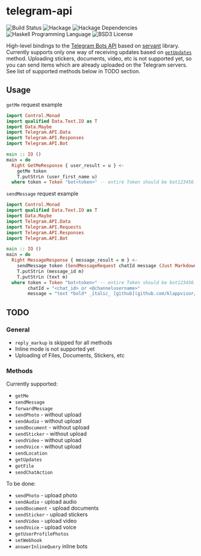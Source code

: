 # telegram-api

![Build Status](https://img.shields.io/circleci/project/klappvisor/haskell-telegram-api.svg)
![Hackage](https://img.shields.io/hackage/v/haskell-telegram-api.svg)
![Hackage Dependencies](https://img.shields.io/hackage-deps/v/telegram-api.svg)
![Haskell Programming Language](https://img.shields.io/badge/language-Haskell-blue.svg)
![BSD3 License](http://img.shields.io/badge/license-BSD3-brightgreen.svg)

High-level bindings to the [Telegram Bots API][telegram-bot-api] based on [servant][servant] library. 
Currently supports only one way of receiving updates based on [`getUpdates`](https://core.telegram.org/bots/api#getupdates) method.
Uploading stickers, documents, video, etc is not supported yet, so you can send items which are already uploaded on the Telegram servers.
See list of supported methods below in TODO section.

## Usage

`getMe` request example

```haskell
import Control.Monad
import qualified Data.Text.IO as T
import Data.Maybe
import Telegram.API.Data
import Telegram.API.Responses
import Telegram.API.Bot

main :: IO ()
main = do
  Right GetMeResponse { user_result = u } <-
    getMe token
    T.putStrLn (user_first_name u)
  where token = Token "bot<token>" -- entire Token should be bot123456:ABC-DEF1234ghIkl-zyx57W2v1u123ew11
```

`sendMessage` request example

```haskell
import Control.Monad
import qualified Data.Text.IO as T
import Data.Maybe
import Telegram.API.Data
import Telegram.API.Requests
import Telegram.API.Responses
import Telegram.API.Bot

main :: IO ()
main = do
  Right MessageResponse { message_result = m } <-
    sendMessage token (SendMessageRequest chatId message (Just Markdown) Nothing Nothing)
    T.putStrLn (message_id m)
    T.putStrLn (text m)
  where token = Token "bot<token>" -- entire Token should be bot123456:ABC-DEF1234ghIkl-zyx57W2v1u123ew11
        chatId = "<chat_id> or <@channelusername>" 
        message = "text *bold* _italic_ [github](github.com/klappvisor/telegram-api)"
```

## TODO

### General

* `reply_markup` is skipped for all methods 
* Inline mode is not supported yet
* Uploading of Files, Documents, Stickers, etc

### Methods

Currently supported:
* `getMe`
* `sendMessage`
* `forwardMessage`
* `sendPhoto` - without upload
* `sendAudio` - without upload
* `sendDocument` - without upload
* `sendSticker` - without upload
* `sendVideo` - without upload
* `sendVoice` - without upload
* `sendLocation`
* `getUpdates`
* `getFile`
* `sendChatAction`

To be done:
* `sendPhoto` - upload photo
* `sendAudio` - upload audio
* `sendDocument` - upload documents
* `sendSticker` - upload stickers
* `sendVideo` - upload video
* `sendVoice` - upload voice
* `getUserProfilePhotos`
* `setWebhook`
* `answerInlineQuery` inline bots


[telegram-bot-api]: https://core.telegram.org/bots/api
[servant]: https://haskell-servant.github.io/
